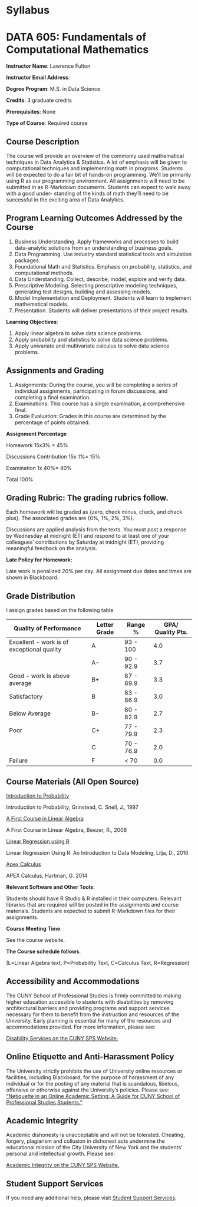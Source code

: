 # Syllabus

# DATA 605: Fundamentals of Computational Mathematics

**Instructor Name**: Lawrence Fulton

**Instructor Email Address**:

**Degree Program**: M.S. in Data Science

**Credits**: 3 graduate credits

**Prerequisites**: None

**Type of Course**: Required course

## Course Description

The course will provide an overview of the commonly used mathematical techniques in Data Analytics & Statistics. A lot of emphasis will be given to computational techniques and implementing math in programs. Students will be expected to do a fair bit of hands-on programming. We’ll be primarily using R as our programming environment. All assignments will need to be submitted in as R-Markdown documents. Students can expect to walk away with a good under- standing of the kinds of math they’ll need to be successful in the exciting area of Data Analytics.

## Program Learning Outcomes Addressed by the Course

1.  Business Understanding. Apply frameworks and processes to build data-analytic solutions from an understanding of business goals.
2.  Data Programming. Use industry standard statistical tools and simulation packages.
3.  Foundational Math and Statistics. Emphasis on probability, statistics, and computational methods.
4.  Data Understanding. Collect, describe, model, explore and verify data.
5.  Prescriptive Modeling. Selecting prescriptive modeling techniques, generating test designs, building and assessing models.
6.  Model Implementation and Deployment. Students will learn to implement mathematical models.
7.  Presentation. Students will deliver presentations of their project results.

**Learning Objectives**:

1.  Apply linear algebra to solve data science problems.
2.  Apply probability and statistics to solve data science problems.
3.  Apply univariate and multivariate calculus to solve data science problems.

## Assignments and Grading

1.  Assignments: During the course, you will be completing a series of individual assignments, participating in forum discussions, and completing a final examination.
2.  Examinations: This course has a single examination, a comprehensive final.
3.  Grade Evaluation: Grades in this course are determined by the percentage of points obtained.

**Assignment    Percentage**

Homework 15x3% = 45%

Discussions Contribution 15x 1%= 15%

Examination 1x 40%= 40%

Total 100%

## Grading Rubric: The grading rubrics follow.

Each homework will be graded as {zero, check minus, check, and check plus}. The associated grades are {0%, 1%, 2%, 3%}.

Discussions are applied analysis from the texts. You must post a response by Wednesday at midnight (ET) and respond to at least one of your colleagues’ contributions by Saturday at midnight (ET), providing meaningful feedback on the analysis.

**Late Policy for Homework:**

Late work is penalized 20% per day. All assignment due dates and times are shown in Blackboard.

## Grade Distribution

I assign grades based on the following table.

| **Quality of Performance**                 | **Letter Grade** | **Range %** | **GPA/ Quality Pts.** |
|--------------------------------------------|------------------|-------------|-----------------------|
| Excellent - work is of exceptional quality | A                | 93 - 100    | 4.0                   |
|                                            | A-               | 90 - 92.9   | 3.7                   |
| Good - work is above average               | B+               | 87 - 89.9   | 3.3                   |
| Satisfactory                               | B                | 83 - 86.9   | 3.0                   |
| Below Average                              | B-               | 80 - 82.9   | 2.7                   |
| Poor                                       | C+               | 77 - 79.9   | 2.3                   |
|                                            | C                | 70 - 76.9   | 2.0                   |
| Failure                                    | F                | \< 70       | 0.0                   |

## Course Materials (All Open Source)

[Introduction to Probability](https://open.umn.edu/opentextbooks/BookDetail.aspx?bookId=21)

Introduction to Probability, Grinstead, C. Snell, J., 1997

[A First Course in Linear Algebra](https://open.umn.edu/opentextbooks/BookDetail.aspx?bookId=5)

A First Course in Linear Algebra, Beezer, R., 2008

[Linear Regression using R](https://conservancy.umn.edu/handle/11299/189222)

Linear Regression Using R: An Introduction to Data Modeling, Lilja, D., 2016

[Apex Calculus](https://open.umn.edu/opentextbooks/BookDetail.aspx?bookId=198)

APEX Calculus, Hartman, G. 2014

**Relevant Software and Other Tools**:

Students should have R Studio & R installed in their computers. Relevant libraries that are required will be posted in the assignments and course materials. Students are expected to submit R-Markdown files for their assignments.

**Course Meeting Time**:

See the course website.

**The Course schedule follows**.

(L=Linear Algebra text, P=Probability Text, C=Calculus Text, R=Regression)

## Accessibility and Accommodations

The CUNY School of Professional Studies is firmly committed to making higher education accessible to students with disabilities by removing architectural barriers and providing programs and support services necessary for them to benefit from the instruction and resources of the University. Early planning is essential for many of the resources and accommodations provided. For more information, please see:

[Disability Services on the CUNY SPS Website.](https://sps.cuny.edu/student-services/disability-services)

## Online Etiquette and Anti-Harassment Policy

The University strictly prohibits the use of University online resources or facilities, including Blackboard, for the purpose of harassment of any individual or for the posting of any material that is scandalous, libelous, offensive or otherwise against the University’s policies. Please see: [“Netiquette in an Online Academic Setting: A Guide for CUNY School of Professional Studies Students.”](http://catalog.sps.cuny.edu/content.php?catoid=2&navoid=205)

## Academic Integrity

Academic dishonesty is unacceptable and will not be tolerated. Cheating, forgery, plagiarism and collusion in dishonest acts undermine the educational mission of the City University of New York and the students' personal and intellectual growth. Please see:

[Academic Integrity on the CUNY SPS Website.](https://sps.cuny.edu/about/dean/policies/academic-and-student-policies/academic-integrity)

## Student Support Services

If you need any additional help, please visit [Student Support Services](https://sps.cuny.edu/student-services).
